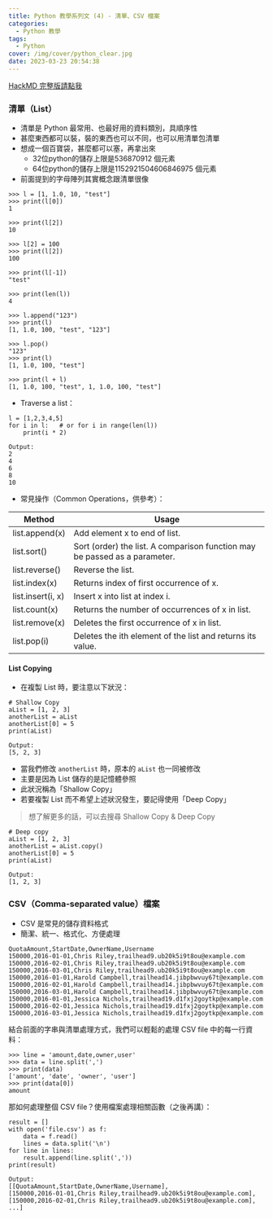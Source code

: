 ```yaml
---
title: Python 教學系列文 (4) - 清單、CSV 檔案
categories:
  - Python 教學
tags:
  - Python
cover: /img/cover/python_clear.jpg
date: 2023-03-23 20:54:38
---
```



[HackMD 完整版請點我](https://hackmd.io/w5n1Ow8NSea_-UAeXTJDSw?view)


### 清單（List）
 - 清單是 Python 最常用、也最好用的資料類別，具順序性
 - 甚麼東西都可以裝，裝的東西也可以不同，也可以用清單包清單
 - 想成一個百寶袋，甚麼都可以塞，再拿出來
     - 32位python的儲存上限是536870912 個元素
     - 64位python的儲存上限是1152921504606846975 個元素
 - 前面提到的字母陣列其實概念跟清單很像

```
>>> l = [1, 1.0, 10, "test"]
>>> print(l[0])
1

>>> print(l[2])
10

>>> l[2] = 100
>>> print(l[2])
100

>>> print(l[-1])
"test"

>>> print(len(l))
4

>>> l.append("123")
>>> print(l)
[1, 1.0, 100, "test", "123"]

>>> l.pop()
"123"
>>> print(l)
[1, 1.0, 100, "test"]

>>> print(l + l)
[1, 1.0, 100, "test", 1, 1.0, 100, "test"]
```
 - Traverse a list：

```python=
l = [1,2,3,4,5]
for i in l:   # or for i in range(len(l))
    print(i * 2)
```
```
Output:
2
4
6
8
10
```
- 常見操作（Common Operations，供參考）：

| Method | Usage |
| -----  | ----- |
| list.append(x)  | Add element x to end of list. |
| list.sort()   | Sort (order) the list. A comparison function may be passed as a parameter. |
| list.reverse()  | Reverse the list. |
| list.index(x)   | Returns index of first occurrence of x. |
| list.insert(i, x)  | Insert x into list at index i. |
| list.count(x)   | Returns the number of occurrences of x in list. |
| list.remove(x)   | Deletes the first occurrence of x in list. |
| list.pop(i)  | Deletes the ith element of the list and returns its value. |

#### List Copying
- 在複製 List 時，要注意以下狀況：

```python=
# Shallow Copy
aList = [1, 2, 3]
anotherList = aList
anotherList[0] = 5
print(aList)
```
```
Output:
[5, 2, 3]
```
 - 當我們修改 `anotherList` 時，原本的 `aList` 也一同被修改
 - 主要是因為 List 儲存的是記憶體參照
 - 此狀況稱為「Shallow Copy」
 - 若要複製 List 而不希望上述狀況發生，要記得使用「Deep Copy」
 
> 想了解更多的話，可以去搜尋 Shallow Copy & Deep Copy

```python=
# Deep copy
aList = [1, 2, 3]
anotherList = aList.copy()
anotherList[0] = 5
print(aList)
```
```
Output:
[1, 2, 3]
```
    
    
### CSV（Comma-separated value）檔案
 - CSV 是常見的儲存資料格式
 - 簡潔、統一、格式化、方便處理

```
QuotaAmount,StartDate,OwnerName,Username
150000,2016-01-01,Chris Riley,trailhead9.ub20k5i9t8ou@example.com
150000,2016-02-01,Chris Riley,trailhead9.ub20k5i9t8ou@example.com
150000,2016-03-01,Chris Riley,trailhead9.ub20k5i9t8ou@example.com
150000,2016-01-01,Harold Campbell,trailhead14.jibpbwvuy67t@example.com
150000,2016-02-01,Harold Campbell,trailhead14.jibpbwvuy67t@example.com
150000,2016-03-01,Harold Campbell,trailhead14.jibpbwvuy67t@example.com
150000,2016-01-01,Jessica Nichols,trailhead19.d1fxj2goytkp@example.com
150000,2016-02-01,Jessica Nichols,trailhead19.d1fxj2goytkp@example.com
150000,2016-03-01,Jessica Nichols,trailhead19.d1fxj2goytkp@example.com
```

結合前面的字串與清單處理方式，我們可以輕鬆的處理 CSV file 中的每一行資料：
```
>>> line = 'amount,date,owner,user'
>>> data = line.split(',')
>>> print(data)
['amount', 'date', 'owner', 'user']
>>> print(data[0])
amount
```

那如何處理整個 CSV file？使用檔案處理相關函數（之後再講）：
```python=
result = []
with open('file.csv') as f:
    data = f.read()
    lines = data.split('\n')
for line in lines:
    result.append(line.split(','))
print(result)
```
```
Output:
[[QuotaAmount,StartDate,OwnerName,Username],
[150000,2016-01-01,Chris Riley,trailhead9.ub20k5i9t8ou@example.com],
[150000,2016-02-01,Chris Riley,trailhead9.ub20k5i9t8ou@example.com],
...]

```